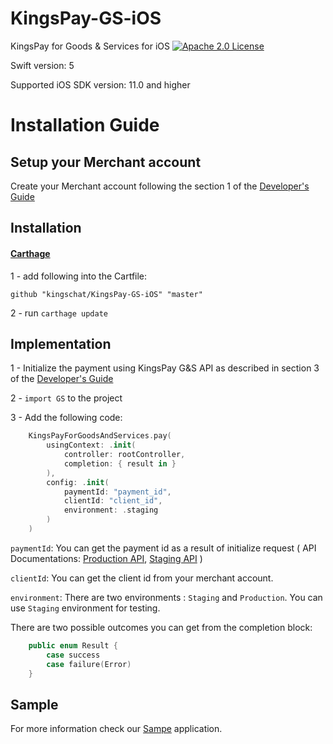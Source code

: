 # KingsPay-GS-iOS
KingsPay for Goods &amp; Services for iOS
[![Apache 2.0 License](https://img.shields.io/badge/license-Apache%202.0-blue.svg?style=flat)](http://www.apache.org/licenses/LICENSE-2.0.html)

Swift version: 5

Supported iOS SDK version: 11.0 and higher

# Installation Guide

## Setup your Merchant account
Create your Merchant account following the section 1 of the [Developer's Guide](https://kingspay-gs-api.kingsch.at/pdfs/kingspay_goods_and_services_merchant_integration.pdf)

## Installation

#### [Carthage](https://github.com/Carthage/Carthage)
1 - add following into the Cartfile:
```
github "kingschat/KingsPay-GS-iOS" "master"
```
2 - run `carthage update`

## Implementation
1 - Initialize the payment using KingsPay G&S API as described in section 3 of the [Developer's Guide](https://kingspay-gs-api.kingsch.at/pdfs/kingspay_goods_and_services_merchant_integration.pdf)

2 - `import GS` to the project

3 - Add the following code:

```swift
    KingsPayForGoodsAndServices.pay(
        usingContext: .init(
            controller: rootController,
            completion: { result in }
        ),
        config: .init(
            paymentId: "payment_id",
            clientId: "client_id",
            environment: .staging
        )
    )
```

`paymentId`: You can get the payment id as a result of initialize request ( API Documentations: [Production API](https://kingspay-gs-api.kingsch.at/docs/index.html#/Payment/Web_PaymentController_initialize), [Staging API](https://kpay-gs-api.appunite.net/docs/index.html#/Payment/Web_PaymentController_initialize) )

`clientId`: You can get the client id from your merchant account.

`environment`: There are two environments : `Staging` and `Production`. You can use `Staging` environment for testing.

There are two possible outcomes you can get from the completion block:
``` swift
    public enum Result {
        case success
        case failure(Error)
    }
```

## Sample

For more information check our [Sampe](https://github.com/kingschat/KingsPay-GS-iOS/tree/master/kingspay-gs/Sample) application.
